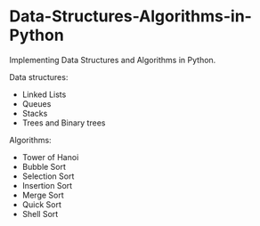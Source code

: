 # Data-Structures-Algorithms-in-Python

Implementing Data Structures and Algorithms in Python.

Data structures:
 - Linked Lists
 - Queues
 - Stacks
 - Trees and Binary trees

Algorithms:
 - Tower of Hanoi
 - Bubble Sort
 - Selection Sort
 - Insertion Sort
 - Merge Sort
 - Quick Sort
 - Shell Sort
